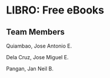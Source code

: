 # LIBRO: Free eBooks

## Team Members

Quiambao, Jose Antonio E.

Dela Cruz, Jose Miguel E.

Pangan, Jan Neil B.